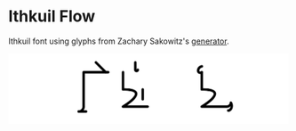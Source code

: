 # Ithkuil Flow
Ithkuil font using glyphs from Zachary Sakowitz's [generator](https://v8.zsnout.com/ithkuil/script).

![ithkuil_flow_title](documentation/ithkuil_flow_title.png)
